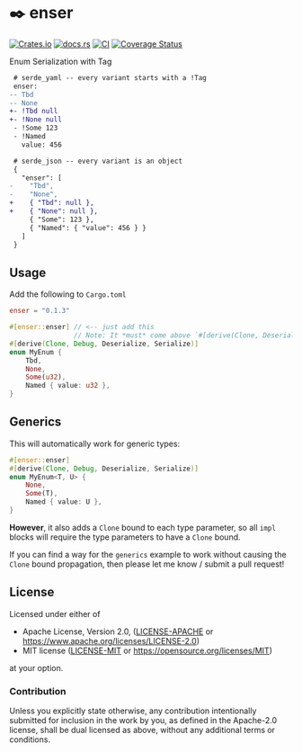 # ✒️ enser

[![Crates.io](https://img.shields.io/crates/v/enser.svg)](https://crates.io/crates/enser)
[![docs.rs](https://img.shields.io/docsrs/enser)](https://docs.rs/enser)
[![CI](https://github.com/azriel91/enser/workflows/CI/badge.svg)](https://github.com/azriel91/enser/actions/workflows/ci.yml)
[![Coverage Status](https://codecov.io/gh/azriel91/enser/branch/main/graph/badge.svg)](https://codecov.io/gh/azriel91/enser)

Enum Serialization with Tag

```diff
 # serde_yaml -- every variant starts with a !Tag
 enser:
-- Tbd
-- None
+- !Tbd null
+- !None null
 - !Some 123
 - !Named
   value: 456

 # serde_json -- every variant is an object
 {
   "enser": [
-    "Tbd",
-    "None",
+    { "Tbd": null },
+    { "None": null },
     { "Some": 123 },
     { "Named": { "value": 456 } }
   ]
 }
```


## Usage

Add the following to `Cargo.toml`

```toml
enser = "0.1.3"
```

```rust
#[enser::enser] // <-- just add this
                // Note: It *must* come above `#[derive(Clone, Deserialize, Serialize)]`
#[derive(Clone, Debug, Deserialize, Serialize)]
enum MyEnum {
    Tbd,
    None,
    Some(u32),
    Named { value: u32 },
}
```


## Generics

This will automatically work for generic types:

```rust
#[enser::enser]
#[derive(Clone, Debug, Deserialize, Serialize)]
enum MyEnum<T, U> {
    None,
    Some(T),
    Named { value: U },
}
```

**However**, it also adds a `Clone` bound to each type parameter, so all `impl` blocks will require the type parameters to have a `Clone` bound.

If you can find a way for the `generics` example to work without causing the `Clone` bound propagation, then please let me know / submit a pull request!


## License

Licensed under either of

* Apache License, Version 2.0, ([LICENSE-APACHE] or <https://www.apache.org/licenses/LICENSE-2.0>)
* MIT license ([LICENSE-MIT] or <https://opensource.org/licenses/MIT>)

at your option.

### Contribution

Unless you explicitly state otherwise, any contribution intentionally submitted for inclusion in the work by you, as defined in the Apache-2.0 license, shall be dual licensed as above, without any additional terms or conditions.

[LICENSE-APACHE]: LICENSE-APACHE
[LICENSE-MIT]: LICENSE-MIT
